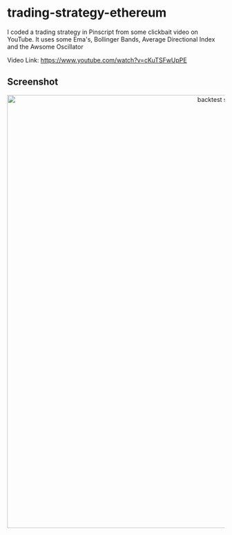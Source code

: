 # trading-strategy-ethereum

I coded a trading strategy in Pinscript from some clickbait video on YouTube. It uses some Ema's, Bollinger Bands, Average Directional Index and the Awsome Oscillator

Video Link: https://www.youtube.com/watch?v=cKuTSFwUpPE

## Screenshot
<div align="center">
  <p>
    <a href="https://github.com/mr-s8/trading-strategy-ethereum/blob/main/images/trading_strat.png"><img src="https://github.com/mr-s8/trading-strategy-ethereum/blob/main/images/trading_strat.png" width="1000" alt="backtest screenshot" /></a>
  </p>
</div>

